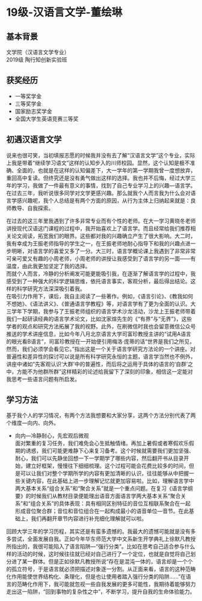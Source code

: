 # 19级-汉语言文学-董绘琳
## 基本背景
文学院（汉语言文学专业）<br>
2019级 陶行知创新实验班<br>
## 获奖经历
* 一等奖学金<br>
* 三等奖学金<br>
* 国家励志奖学金<br>
* 全国大学生英语竞赛三等奖<br>

## 初遇汉语言文学
说来也很可笑，当初填报志愿的时候我并没有去了解“汉语言文学”这个专业，实际上我是带着“继续学习语文”这样的认知步入的川师校园。显然，这个认知是极不准确、全面的，也就是在这样的认知偏差下，大一学年的第一学期我曾一度想放弃，重回高中复读。但终究还是没有勇气做出这样的选择。我也并不后悔，经过大学三年的学习，我做了一件最有意义的事情，找到了自己专业学习上的兴趣—语言学。在过去三年，我听说很多同学对文学更感兴趣。那么就我个人而言我为什么会对语言学感兴趣呢，我个人总结是有两个方面的原因，从行为主体上归纳起来就是：良师教导、自我探索。<br>

在过去的这三年里我遇到了许多非常专业而有个性的老师。在大一学习黄晓冬老师讲授现代汉语这门课程的过程中，我开始喜欢上了语言学。而且经常给我们推荐相关论文阅读，拓宽我们的眼界。这些都对我的兴趣确立产生了很大影响。大二时，我有幸成为王振老师指导的学生之一，在王振老师地耐心指导下和我的兴趣点进一步明晰，对语言学的喜爱又多了一分。大三时，语言学概论课上我遇到了非常非常可亲可爱又有趣的小周老师，小周老师的讲授让我感受到了语言学的另一面——有温度，由此我更加坚定了我的选择。<br>
而就个人而言，冷静的分析阐发可能更能吸引我，在逐渐了解语言学的过程中，我感受到了一种强大的科学逻辑思维，依托语言事实，客观分析，最后得出结论。这样的科学研究方法深深吸引着我。<br>
在吸引力作用下，课后，我自主阅读了一些著作。例如，《语言引论》、《教我如何不想她》、《语法讲义》、《普通语言学教程》等，对语言学有了更为全面的认识。大三学年下学期，我参与了王振老师组织的语言学术沙龙活动，沙龙上王振老师带着我们一起研读经典的语言学术论文，比如沈家煊先生的《“有界”与“无界”》，这些学者的观点和研究方法拓展了我的视野。此外，在刷微信时我也会留意微信公众号推送的学术讲座信息，比如今年八月北京语言大学司富珍教授主讲的“试用A语言的眼光看B语言”，司富珍教授在一开始便引用梅洛·庞蒂的话“世界是我们之所见，然而，我们必须学会看见它。”指出这是一个关于语言学研究方法论的一个讲座。对普遍性和差异性的探讨可以说是所有科学研究永恒的主题，语言学当然也不例外，讲座中诸如“先客观认识‘大群’中的普遍性，而后将之运用于具体的语言的‘自群’之中，方能不为他群所群”这样精彩的论述给我留下了深刻的印象，相信这一定能对我思考一些语言问题有所启发。<br>

## 学习方法
基于我个人的学习情况，有两个方法我想要和大家分享，这两个方法分别代表了两个维度—向内、向外。<br>
* 向内—冷静耐心，先宏观后微观<br>
面对繁重的复习任务，我们难免会心生抵触情绪。再加上暑假或者寒假欢乐假期的诱惑，我们可能更难静下心来复习备考。这个时候就需要我们更加坚强、耐心，我们可以先静坐回想一下一学期学了哪些内容，然后翻开书从目录开始，建立好框架，慢慢往下细细梳理。这个过程可能会花费比较多的时间，但是可以让我们对整个学期所学的内容有更加清晰的认识，往往能够从中把握一些关键内容，在此基础上进一步理解记忆就更加容易啦。比如，理解语言学中两大基本关系“组合关系”和“聚合关系”就是一个重点问题。在复习《语言学纲要》的时候我们从教材目录便能理出语音方面语言学两大基本关系“聚合关系”和“组合关系”的具体表现：具有相同区别特征的音位互相联系聚合在一起形成音位聚合群；音位和音位组合在一起构成最小的语音单位—音节。在此基础上，我们再翻开章节内容进行补充细化理解就可以啦。<br>

回顾大学三年的学习历程，其实还是有蛮多遗憾的。我最大的遗憾可能就是没有多多尝试，全面发展自我。正如今年华东师范大学中文系新生开学典礼上徐默凡教授所指出的，我很可能陷入了语言陷阱—“强行分类”。比如在思考自己适合参与什么样的活动的时候，这时候往往就已经对自己进行了一个定位，也就是自觉将自己划分进了某一群体。但是正如徐默凡教授所说“存在是混沌一体的，语言却是一个个的孤立符号，于是语言就必须把描述对象逐一分割。从正面来看，语言的这种范畴化作用能使世界结构化、条理化，但是也让使用者踏入强行分类的陷阱......”在语言的范畴化作用下，我可能就忽视一些自我发展的更多可能性，我期待着能够努力走出这一陷阱，“回到事物的复杂性之中”，不断学习，提升自我的生命体验能力。
